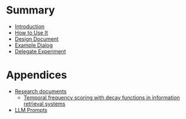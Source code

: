 # Summary

- [Introduction](./introduction.md)
- [How to Use It](./how-to-use.md)
- [Design Document](./design-doc.md)
- [Example Dialog](./example-dialog.md)
- [Delegate Experiment](./experiment-dialog.md)

# Appendices

- [Research documents]() <!-- Consult these references for technical specifics on how subsystems work -->
    - [Temporal frequency scoring with decay functions in information retrieval systems](research/temporary-frequent-scoring.md)
- [LLM Prompts](./prompts.md) <!-- Detailed prompts for LLM usage - may be outdated -->